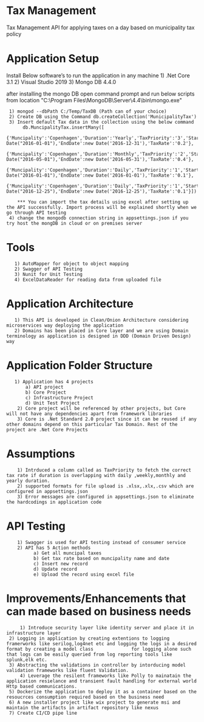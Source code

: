 # Tax Management
Tax Management API for applying taxes on a day based on municipality tax policy

# Application Setup
   Install Below software’s to run the application in any machine
     1) .Net Core 3.1
     2) Visual Studio 2019
     3) Mongo DB 4.4.0
   
   after installing the mongo DB open command prompt and run below scripts from location "C:\Program Files\MongoDB\Server\4.4\bin\mongo.exe"
    
    
    
    
     1) mongod --dbPath C:/Temp/TaxDB (Path can of your choice)
     2) Create DB using the Command db.createCollection('MunicipalityTax')
     3) Insert default Tax data in the collection using the below command
          db.MuncipalityTax.insertMany([
	  {'Muncipality':'Copenhagen','Duration':'Yearly','TaxPriority':'3','StartDate':new Date("2016-01-01"),'EndDate':new Date('2016-12-31'),'TaxRate':'0.2'},
	  {'Muncipality':'Copenhagen','Duration':'Monthly','TaxPriority':'2','StartDate':new Date("2016-05-01"),'EndDate':new Date('2016-05-31'),'TaxRate':'0.4'},
	  {'Muncipality':'Copenhagen','Duration':'Daily','TaxPriority':'1','StartDate':new Date("2016-01-01"),'EndDate':new Date('2016-01-01'),'TaxRate':'0.1'},
	  {'Muncipality':'Copenhagen','Duration':'Daily','TaxPriority':'1','StartDate':new Date("2016-12-25"),'EndDate':new Date('2016-12-25'),'TaxRate':'0.1'}])
					
        *** You can import the tax details using excel after setting up the API successfully. Import process will be explained shortly when we go through API testing
     4) change the mongodb connection string in appsettings.json if you try host the mongDB in cloud or on premises server


# Tools
       1) AutoMapper for object to object mapping
       2) Swagger of API Testing
       3) Nunit for Unit Testing
       4) ExcelDataReader for reading data from uploaded file

# Application Architecture
       1) This API is developed in Clean/Onion Architecture considering microservices way deploying the application 
       2) Domains has been placed in Core layer and we are using Domain terminology as application is designed in DDD (Domain Driven Design) way 
        
#  Application Folder Structure       
       1) Application has 4 projects 
           a) API project
           b) Core Project
           c) Infrastructure Project
           d) Unit Test Project
        2) Core project will be referenced by other projects, but Core will not have any dependencies apart from framework libraries
        3) Core is .Net Standard 2.0 project since it can be reused if any other domains depend on this particular Tax Domain. Rest of the project are .Net Core Projects
 
# Assumptions
        1) Intrduced a column called as TaxPriority to fetch the correct tax rate if duration is overlapping with daily ,weekly,monthly and yearly duration.
        2) supported formats for file upload is .xlsx,.xlx,.csv which are configured in appsettings.json
        3) Error messages are configured in appsettings.json to eliminate the hardcodings in application code 

#  API Testing 
        1) Swagger is used for API testing instead of consumer service
        2) API has 5 Action methods 
              a) Get all muncipal taxes
              b) Get tax rate based on muncipality name and date
              c) Insert new record
              d) Update record
              e) Upload the record using excel file

# Improvements/Enhancements that can made based on business needs
         1) Introduce security layer like identity server and place it in infrastructure layer
	 2) Logging in application by creating extentions to logging framerworks like serilog,log4net etc and logging the logs in a desired format by creating a model class 	          for logging alone such that logs can be easily queried from log reporting tools like splunk,elk etc.	 
	 3) Abstracting the validations in controller by intorducing model validation frameworks like fluent Validation.
         4) Leverage the resilent frameworks like Polly to mainatain the application resielance and transient fault handling for external world Http based communications.
	 5) Dockerize the application to deploy it as a container based on the resoucrces consumption required based on the business need   
	 6) A new installer project like wix project to generate msi and maintain the artifacts in artifact repository like nexus
	 7) Create CI/CD pipe line 
              
        
          
